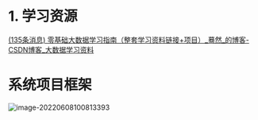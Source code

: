 # 1. 学习资源

[(135条消息) 零基础大数据学习指南（整套学习资料链接+项目）_蓦然_的博客-CSDN博客_大数据学习资料](https://blog.csdn.net/qq_41544550/article/details/103323540)



# 系统项目框架

![image-20220608100813393](https://mynotepicbed.oss-cn-beijing.aliyuncs.com/img/image-20220608100813393.png)



